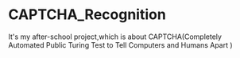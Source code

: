 # CAPTCHA_Recognition
It's my after-school project,which is about CAPTCHA(Completely Automated Public Turing Test to Tell Computers and Humans Apart )
